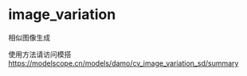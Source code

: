 # image_variation
相似图像生成

使用方法请访问模搭
https://modelscope.cn/models/damo/cv_image_variation_sd/summary
